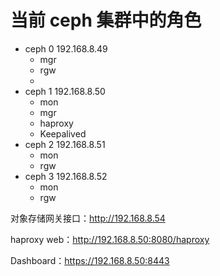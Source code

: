 # 当前 ceph 集群中的角色

- ceph 0    192.168.8.49
  - mgr
  - rgw
  - 
- ceph 1   192.168.8.50
  - mon 
  - mgr
  - haproxy
  - Keepalived
- ceph 2   192.168.8.51
  -  mon
  - rgw
- ceph 3   192.168.8.52
  - mon
  - rgw





对象存储网关接口：http://192.168.8.54

haproxy web：http://192.168.8.50:8080/haproxy

Dashboard：https://192.168.8.50:8443

